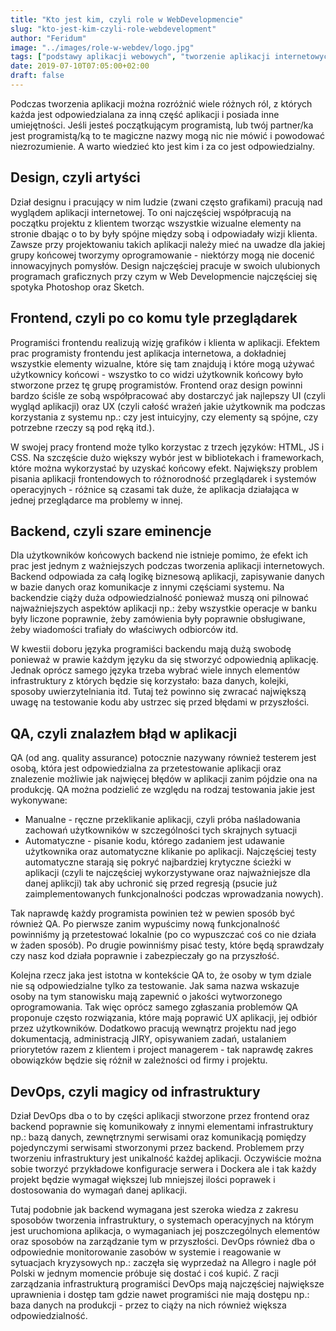 ```yaml
---
title: "Kto jest kim, czyli role w WebDevelopmencie"
slug: "kto-jest-kim-czyli-role-webdevelopment"
author: "Feridum"
image: "../images/role-w-webdev/logo.jpg"
tags: ["podstawy aplikacji webowych", "tworzenie aplikacji internetowych", "DevOps", "frontend", "QA", "backend"]
date: 2019-07-10T07:05:00+02:00
draft: false
---
```


Podczas tworzenia aplikacji można rozróżnić wiele różnych ról, z których każda jest odpowiedzialana za inną część aplikacji i posiada inne umiejętności. Jeśli jesteś początkującym programistą, lub twój partner/ka jest programistą/ką to te magiczne nazwy mogą nic nie mówić i powodować niezrozumienie. A warto wiedzieć kto jest kim i za co jest odpowiedzialny. 
<!--more-->

## Design, czyli artyści

Dział designu i pracujący w nim ludzie (zwani często grafikami) pracują nad wyglądem aplikacji internetowej. To oni najczęściej współpracują na początku projektu z klientem tworząc wszystkie wizualne elementy na stronie dbając o to by były spójne między sobą i odpowiadały wizji klienta. Zawsze przy projektowaniu takich aplikacji należy mieć na uwadze dla jakiej grupy końcowej tworzymy oprogramowanie - niektórzy mogą nie docenić innowacyjnych pomysłów. Design najczęściej pracuje w swoich ulubionych programach graficznych przy czym w Web Developmencie najczęściej się spotyka Photoshop oraz Sketch. 

## Frontend, czyli po co komu tyle przeglądarek 

Programiści frontendu realizują wizję grafików i klienta w aplikacji. Efektem prac programisty frontendu jest aplikacja internetowa, a dokładniej wszystkie elementy wizualne, które się tam znajdują i które mogą używać użytkownicy końcowi - wszystko to co widzi użytkownik końcowy było stworzone przez tę grupę programistów. Frontend oraz design powinni bardzo ściśle ze sobą współpracować aby dostarczyć jak najlepszy UI (czyli wygląd aplikacji) oraz UX (czyli całość wrażeń jakie użytkownik ma podczas korzystania z systemu np.: czy jest intuicyjny, czy elementy są spójne, czy potrzebne rzeczy są pod ręką itd.). 

W swojej pracy frontend może tylko korzystac z trzech języków: HTML, JS i CSS. Na szczęście dużo większy wybór jest w bibliotekach i frameworkach, które można wykorzystać by uzyskać końcowy efekt. Największy problem pisania aplikacji frontendowych to różnorodność przeglądarek i systemów operacyjnych - różnice są czasami tak duże, że aplikacja działająca w jednej przeglądarce ma problemy w innej. 

## Backend, czyli szare eminencje

Dla użytkowników końcowych backend nie istnieje pomimo, że efekt ich prac jest jednym z ważniejszych podczas tworzenia aplikacji internetowych. Backend odpowiada za całą logikę biznesową aplikacji, zapisywanie danych w bazie danych  oraz komunikacje z innymi częściami systemu. Na backendzie ciąży duża odpowiedzialność ponieważ muszą oni pilnować najważniejszych aspektów aplikacji np.: żeby wszystkie operacje w banku były liczone poprawnie, żeby zamówienia były poprawnie obsługiwane, żeby wiadomości trafiały do właściwych odbiorców itd. 

W kwestii doboru języka programiści backendu mają dużą swobodę ponieważ w prawie każdym języku da się stworzyć odpowiednią aplikację. Jednak oprócz samego języka trzeba wybrać wiele innych elementów infrastruktury z których będzie się korzystało: baza danych, kolejki, sposoby uwierzytelniania itd. Tutaj też powinno się zwracać największą uwagę na testowanie kodu aby ustrzec się przed błędami w przyszłości.

## QA, czyli znalazłem błąd w aplikacji

QA (od ang. quality assurance) potocznie nazywany również testerem jest osobą, która jest odpowiedzialna za przetestowanie aplikacji oraz znalezenie możliwie jak najwięcej błędów w aplikacji zanim pójdzie ona na produkcję.
 QA można podzielić ze względu na rodzaj testowania jakie jest wykonywane: 

- Manualne - ręczne przeklikanie aplikacji, czyli próba naśladowania zachowań użytkowników w szczególności tych skrajnych sytuacji
- Automatyczne - pisanie kodu, którego zadaniem jest udawanie użytkownika oraz automatyczne klikanie po aplikacji. Najczęściej testy automatyczne starają się pokryć najbardziej krytyczne ścieżki w aplikacji (czyli te najczęściej wykorzystywane oraz najważniejsze dla danej aplikcji) tak aby uchronić się przed regresją (psucie już zaimplementowanych funkcjonalności podczas wprowadzania nowych).

Tak naprawdę każdy programista powinien też w pewien sposób być również QA. Po pierwsze zanim wypuścimy nową funkcjonalność powinniśmy ją przetestować lokalnie (po co wypuszczać coś co nie działa w żaden sposób). Po drugie powinniśmy pisać testy, które będą sprawdzały czy nasz kod działa poprawnie i zabezpieczały go na przyszłość. 

Kolejna rzecz jaka jest istotna w kontekście QA to, że osoby w tym dziale nie są odpowiedzialne tylko za testowanie. Jak sama nazwa wskazuje osoby na tym stanowisku mają zapewnić o jakości wytworzonego oprogramowania. Tak więc oprócz samego zgłaszania problemów QA proponuje często rozwiązania, które mają poprawić UX aplikacji, jej odbiór przez użytkowników. Dodatkowo pracują wewnątrz projektu nad jego dokumentacją, administracją JIRY, opisywaniem zadań, ustalaniem priorytetów razem z klientem i project managerem - tak naprawdę zakres obowiązków będzie się różnił w zależności od firmy i projektu.

## DevOps, czyli magicy od infrastruktury

Dział DevOps dba o to by części aplikacji stworzone przez frontend oraz backend poprawnie się komunikowały z innymi elementami infrastruktury np.: bazą danych, zewnętrznymi serwisami oraz komunikacją pomiędzy pojedynczymi serwisami stworzonymi przez backend. Problemem przy tworzeniu infrastruktury jest unikalność każdej aplikacji. Oczywiście można sobie tworzyć przykładowe konfiguracje serwera i Dockera ale i tak każdy projekt będzie wymagał większej lub mniejszej ilości poprawek i dostosowania do wymagań danej aplikacji. 

Tutaj podobnie jak backend wymagana jest szeroka wiedza z zakresu sposobów tworzenia infrastruktury, o systemach operacyjnych na którym jest uruchomiona aplikacja, o wymaganiach jej poszczególnych elementów oraz sposobów na zarządzanie tym w przyszłości. DevOps również dba o odpowiednie monitorowanie zasobów w systemie i reagowanie w sytuacjach kryzysowych np.: zaczęła się wyprzedaż na Allegro i nagle pół Polski w jednym momencie próbuje się dostać i coś kupić. Z racji zarządzania infrastrukturą programiści DevOps mają najczęściej największe uprawnienia i dostęp tam gdzie nawet programiści nie mają dostępu np.: baza danych na produkcji - przez to ciąży na nich również większa odpowiedzialność.

